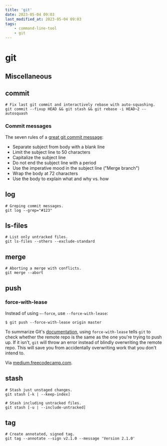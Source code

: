 ```yaml
---
title: 'git'
date: 2023-05-04 09:03
last_modified_at: 2023-05-04 09:03
tags:
    - command-line-tool
    - git
---
```


# git

## Miscellaneous

## commit

```shell
# Fix last git commit and interactively rebase with auto-squashing.
git commit --fixup HEAD && git stash && git rebase -i HEAD~2 --autosquash
```

### Commit messages

The seven rules of a [great git commit message](http://chris.beams.io/posts/git-commit/%3E):

-   Separate subject from body with a blank line
-   Limit the subject line to 50 characters
-   Capitalize the subject line
-   Do not end the subject line with a period
-   Use the imperative mood in the subject line ("Merge branch")
-   Wrap the body at 72 characters
-   Use the body to explain what and why vs. how

## log

```shell
# Greping commit messages.
git log --grep="#123"
```

## ls-files

```shell
# List only untracked files.
git ls-files --others --exclude-standard
```

## merge

```shell
# Aborting a merge with conflicts.
git merge --abort
```

## push

### force-with-lease

Instead of using `—-force`, use `--force-with-lease`:

```text
$ git push --force-with-lease origin master
```

To summarize Git's [documentation](https://git-scm.com/docs/git-push#git-push---force-with-leaseltrefnamegt), using `force-with-lease` tells `git` to check whether the remote repo is the same as the one you're trying to push up. If it isn't, `git` will throw an error instead of blindly overwriting the remote repo. This will save you from accidentally overwriting work that you don't intend to.

Via [medium.freecodecamp.com](https://medium.freecodecamp.com/git-please-a182f28efeb5#.r7fhgucxh).

## stash

```shell
# Stash just unstaged changes.
git stash [-k | --keep-index]

# Stash including untracked files.
git stash [-u | --include-untracked]
```

## tag

```shell
# Create annotated, signed tag.
git tag --annotate --sign v2.1.0 --message 'Version 2.1.0'
```
